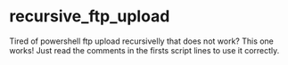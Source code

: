 # recursive_ftp_upload
Tired of powershell ftp upload recursivelly that does not work? This one works! Just read the comments in the firsts script lines to use it correctly.
